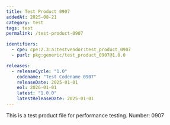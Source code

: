 ```yaml
---
title: Test Product 0907
addedAt: 2025-08-21
category: test
tags: test
permalink: /test-product-0907

identifiers:
  - cpe: cpe:2.3:a:testvendor:test_product_0907
  - purl: pkg:generic/test_product_0907@1.0.0

releases:
  - releaseCycle: "1.0"
    codename: "Test Codename 0907"
    releaseDate: 2025-01-01
    eol: 2026-01-01
    latest: "1.0.0"
    latestReleaseDate: 2025-01-01
---
```


This is a test product file for performance testing. Number: 0907
